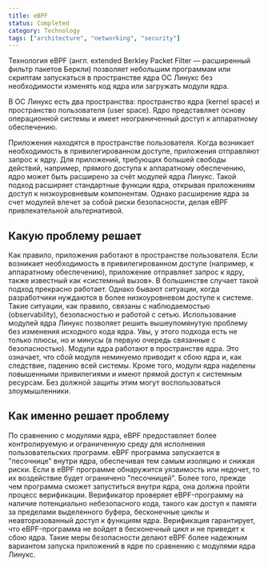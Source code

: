 ```yaml
---
title: eBPF
status: Completed
category: Technology
tags: ["architecture", "networking", "security"]
---
```


Технология eBPF (англ. extended Berkley Packet Filter — расширенный фильтр пакетов Беркли) 
позволяет небольшим программам или скриптам запускаться в пространстве ядра ОС Линукс 
без необходимости изменять код ядра или загружать модули ядра.

В ОС Линукс есть два пространства: пространство ядра (kernel space) и пространство пользователя (user space). 
Ядро представляет основу операционной системы и имеет неограниченный доступ к аппаратному обеспечению.

Приложения находятся в пространстве пользователя. 
Когда возникает необходимость в привилегированном доступе, приложения отправляют запрос к ядру.
Для приложений, требующих большей свободы действий, например, прямого доступа к аппаратному обеспечению, 
ядро может быть расширено за счёт модулей ядра Линукс. 
Такой подход расширяет стандартные функции ядра, открывая приложениям доступ к низкоуровневым компонентам.
Однако расширение ядра за счет модулей влечет за собой риски безопасности, делая eBPF привлекательной альтернативой.

## Какую проблему решает

Как правило, приложения работают в пространстве пользователя.
Если возникает необходимость в привилегированном доступе (например, к аппаратному обеспечению),
приложение отправляет запрос к ядру, также известный как «системный вызов».
В большинстве случает такой подход прекрасно работает. 
Однако бывают ситуации, когда разработчики нуждаются в более низкоуровневом доступе к системе.
Такие ситуации, как правило, связаны с наблюдаемостью (observability), безопасностью и работой с сетью.
Использование модулей ядра Линукс позволяет решить вышеупомянутую проблему без изменения исходного кода ядра.
Увы, у этого подхода есть не только плюсы, но и минусы (в первую очередь связанные с безопасностью).
Модули ядра работают в пространстве ядра. Это означает, что сбой модуля неминуемо приводит к сбою ядра и, как следствие, падению всей системы.
Кроме того, модули ядра наделены повышенными привилегиями и имеют прямой доступ к системным ресурсам. Без должной защиты этим могут воспользоваться злоумышленники.

## Как именно решает проблему

По сравнению с модулями ядра, eBPF предоставляет более контролируемую и ограниченную среду для исполнения пользовательских программ.
eBPF программа запускается в "песочнице" внутри ядра, обеспечивая тем самым изоляцию и снижая риски.
Если в eBPF программе обнаружится уязвимость или недочет, то их воздействие будет ограничено "песочницей".
Более того, прежде чем программа сможет запуститься внутри ядра, она должна пройти процесс верификации.
Верификатор проверяет eBPF-программу на наличие потенциально небезопасного кода, 
такого как доступ к памяти за пределами выделенного буфера, бесконечные циклы и неавторизованный доступ к функциям ядра.
Верификация гарантирует, что eBPF-программа не войдет в бесконечный цикл и не приведет к сбою ядра.
Такие меры безопасности делают eBPF более надежным вариантом запуска приложений в ядре по сравнению с модулями ядра Линукс.

